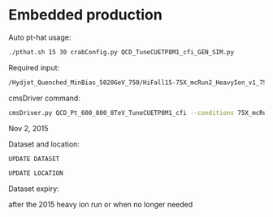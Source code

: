 # Embedded production 

Auto pt-hat usage:
```bash
./pthat.sh 15 30 crabConfig.py QCD_TuneCUETP8M1_cfi_GEN_SIM.py
```

Required input: 
```bash
/Hydjet_Quenched_MinBias_5020GeV_750/HiFall15-75X_mcRun2_HeavyIon_v1_75X_mcRun2_HeavyIon_v1-v1/GEN-SIM
```

cmsDriver command:
```bash
cmsDriver.py QCD_Pt_600_800_8TeV_TuneCUETP8M1_cfi --conditions 75X_mcRun2_HeavyIon_v1 -s GEN,SIM --pileup_input das:/Hydjet_Quenched_MinBias_5020GeV_750/HiFall15-75X_mcRun2_HeavyIon_v1_75X_mcRun2_HeavyIon_v1-v1/GEN-SIM -n 10 --eventcontent FEVTDEBUG --scenario HeavyIons --pileup HiMixGEN --datatier GEN-SIM --beamspot MatchHI --fileout file:step1.root --pileup_dasoption "--limit 0" --customise SLHCUpgradeSimulations/Configuration/postLS1Customs.customisePostLS1_HI,Configuration/DataProcessing/Utils.addMonitoring --no_exec
```



Nov 2, 2015

Dataset and location:

```bash
UPDATE DATASET

UPDATE LOCATION
```

Dataset expiry:

after the 2015 heavy ion run or when no longer needed

